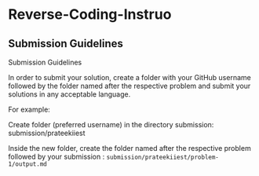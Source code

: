 # Reverse-Coding-Instruo


## Submission Guidelines


Submission Guidelines

In order to submit your solution, create a folder with your GitHub username followed by the folder named after the respective problem and submit your solutions in any acceptable language.

For example:

Create folder (preferred username) in the directory submission: submission/prateekiiest

Inside the new folder, create the folder named after the respective problem followed by your submission : `submission/prateekiiest/problem-1/output.md`
